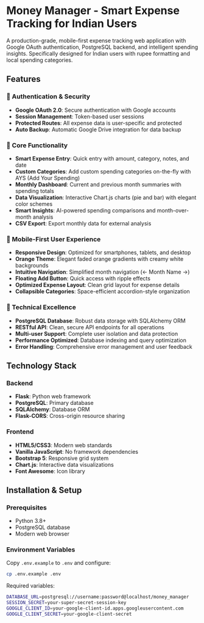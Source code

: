 # Money Manager - Smart Expense Tracking for Indian Users

A production-grade, mobile-first expense tracking web application with Google OAuth authentication, PostgreSQL backend, and intelligent spending insights. Specifically designed for Indian users with rupee formatting and local spending categories.

## Features

### 🔐 Authentication & Security
- **Google OAuth 2.0**: Secure authentication with Google accounts
- **Session Management**: Token-based user sessions
- **Protected Routes**: All expense data is user-specific and protected
- **Auto Backup**: Automatic Google Drive integration for data backup

### 🎯 Core Functionality
- **Smart Expense Entry**: Quick entry with amount, category, notes, and date
- **Custom Categories**: Add custom spending categories on-the-fly with AYS (Add Your Spending)
- **Monthly Dashboard**: Current and previous month summaries with spending totals
- **Data Visualization**: Interactive Chart.js charts (pie and bar) with elegant color schemes
- **Smart Insights**: AI-powered spending comparisons and month-over-month analysis
- **CSV Export**: Export monthly data for external analysis

### 📱 Mobile-First User Experience
- **Responsive Design**: Optimized for smartphones, tablets, and desktop
- **Orange Theme**: Elegant faded orange gradients with creamy white backgrounds
- **Intuitive Navigation**: Simplified month navigation (← Month Name →)
- **Floating Add Button**: Quick access with ripple effects
- **Optimized Expense Layout**: Clean grid layout for expense details
- **Collapsible Categories**: Space-efficient accordion-style organization

### 🔧 Technical Excellence
- **PostgreSQL Database**: Robust data storage with SQLAlchemy ORM
- **RESTful API**: Clean, secure API endpoints for all operations
- **Multi-user Support**: Complete user isolation and data protection
- **Performance Optimized**: Database indexing and query optimization
- **Error Handling**: Comprehensive error management and user feedback

## Technology Stack

### Backend
- **Flask**: Python web framework
- **PostgreSQL**: Primary database
- **SQLAlchemy**: Database ORM
- **Flask-CORS**: Cross-origin resource sharing

### Frontend
- **HTML5/CSS3**: Modern web standards
- **Vanilla JavaScript**: No framework dependencies
- **Bootstrap 5**: Responsive grid system
- **Chart.js**: Interactive data visualizations
- **Font Awesome**: Icon library

## Installation & Setup

### Prerequisites
- Python 3.8+
- PostgreSQL database
- Modern web browser

### Environment Variables
Copy `.env.example` to `.env` and configure:
```bash
cp .env.example .env
```

Required variables:
```bash
DATABASE_URL=postgresql://username:password@localhost/money_manager
SESSION_SECRET=your-super-secret-session-key
GOOGLE_CLIENT_ID=your-google-client-id.apps.googleusercontent.com
GOOGLE_CLIENT_SECRET=your-google-client-secret
